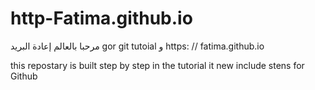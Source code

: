 # http-Fatima.github.io
مرحبا بالعالم إعادة البريد gor git tutoial و https: // fatima.github.io


this repostary is built step by step in the tutorial
it new include stens for Github
